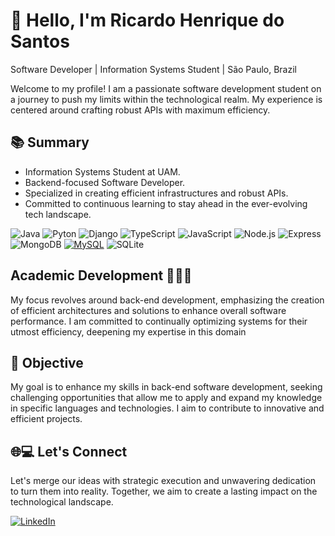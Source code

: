 
# 👋 Hello, I'm Ricardo Henrique do Santos

 Software Developer | Information Systems Student | São Paulo, Brazil

Welcome to my profile! I am a passionate software development student on a journey to push my limits within the technological realm. My experience is centered around crafting robust APIs with maximum efficiency.
## 📚 Summary

- Information Systems Student at UAM.
- Backend-focused Software Developer.
- Specialized in creating efficient infrastructures and robust APIs.
- Committed to continuous learning to stay ahead in the ever-evolving tech landscape.

  
![Java](https://img.shields.io/badge/java-%23ED8B00.svg?style=for-the-badge&logo=openjdk&logoColor=white) ![Pyton](https://img.shields.io/badge/Python-3776AB?style=for-the-badge&logo=python&logoColor=white) ![Django](https://img.shields.io/badge/Django-092E20?style=for-the-badge&logo=django&logoColor=white) ![TypeScript](https://img.shields.io/badge/-TypeScript-%23007ACC?style=for-the-badge&logo=typescript&logoColor=white) ![JavaScript](https://img.shields.io/badge/-JavaScript-%23F7DF1E?style=for-the-badge&logo=javascript&logoColor=white) ![Node.js](https://img.shields.io/badge/-Node.js-%23339933?style=for-the-badge&logo=node.js&logoColor=white) ![Express](https://img.shields.io/badge/-Express-%23000000?style=for-the-badge&logo=express&logoColor=white) ![MongoDB](https://img.shields.io/badge/-MongoDB-%2347A248?style=for-the-badge&logo=mongodb&logoColor=white) [![MySQL](https://img.shields.io/badge/-MySQL-%234479A1?style=for-the-badge&logo=mysql&logoColor=white)](https://www.mysql.com/) ![SQLite](https://img.shields.io/badge/sqlite-%2307405e.svg?style=for-the-badge&logo=sqlite&logoColor=white) 

## Academic Development 👨🏽‍🎓

My focus revolves around back-end development, emphasizing the creation of efficient architectures and solutions to enhance overall software performance. I am committed to continually optimizing systems for their utmost efficiency, deepening my expertise in this domain

## 🌟 Objective

My goal is to enhance my skills in back-end software development, seeking challenging opportunities that allow me to apply and expand my knowledge in specific languages and technologies. I aim to contribute to innovative and efficient projects.

## 🌐💻 Let's Connect
Let's merge our ideas with strategic execution and unwavering dedication to turn them into reality. Together, we aim to create a lasting impact on the technological landscape.

  <a href="https://www.linkedin.com/in/ricardo-santos-588119261/" target="_blank">
    <img loading="lazy" src="https://img.shields.io/badge/-LinkedIn-%230077B5?style=for-the-badge&logo=linkedin&logoColor=white" alt="LinkedIn">
  </a>
